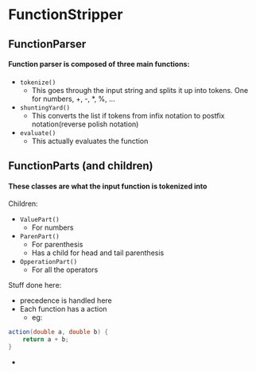 # FunctionStripper #

## FunctionParser ##

#### Function parser is composed of three main functions: ####

- ```tokenize()```
	- This goes through the input string and splits it up into tokens. One for numbers, +, -, *, %, ...
- ```shuntingYard()```
	- This converts the list if tokens from infix notation to postfix notation(reverse polish notation)
- ```evaluate()```
	- This actually evaluates the function

## FunctionParts (and children) ##

#### These classes are what the input function is tokenized into ####

Children:

- ```ValuePart()```
	- For numbers
- ```ParenPart()```
	- For parenthesis
	- Has a child for head and tail parenthesis
- ```OpperationPart()```
	- For all the operators

Stuff done here:

- precedence is handled here
- Each function has a action
	- eg: 
```java 
action(double a, double b) {
	return a + b;
}
```
- 